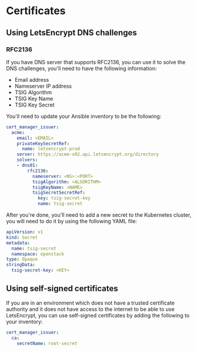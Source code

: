 # Certificates

## Using LetsEncrypt DNS challenges

### RFC2136

If you have DNS server that supports RFC2136, you can use it to solve the DNS
challenges, you'll need to have the following information:

- Email address
- Nameserver IP address
- TSIG Algorithm
- TSIG Key Name
- TSIG Key Secret

You'll need to update your Ansible inventory to be the following:

```yaml
cert_manager_issuer:
  acme:
    email: <EMAIL>
    privateKeySecretRef:
      name: letsencrypt-prod
    server: https://acme-v02.api.letsencrypt.org/directory
    solvers:
    - dns01:
        rfc2136:
          nameserver: <NS>:<PORT>
          tsigAlgorithm: <ALGORITHM>
          tsigKeyName: <NAME>
          tsigSecretSecretRef:
            key: tsig-secret-key
            name: tsig-secret
```

After you're done, you'll need to add a new secret to the Kubernetes cluster,
you will need to do it by using the following YAML file:

```yaml
apiVersion: v1
kind: Secret
metadata:
  name: tsig-secret
  namespace: openstack
type: Opaque
stringData:
  tsig-secret-key: <KEY>
```

## Using self-signed certificates

If you are in an environment which does not have a trusted certificate authority
and it does not have access to the internet to be able to use LetsEncrypt, you
can use self-signed certificates by adding the following to your inventory:

```yaml
cert_manager_issuer:
  ca:
    secretName: root-secret
```
